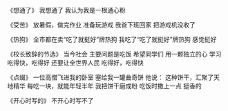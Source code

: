 《想通了》
我想通了
我认为我是一根通心粉

《受苦》
放暑假，做完作业
准备玩游戏
我爸下班回家
把游戏机没收了

《热狗》
全市都在卖“吃了就挺好”牌热狗
我吃了“吃了就挺好”牌热狗
感觉挺好

《校长致辞的节选》
当今社会
主要问题是吃饭
希望同学们
用一颗独立的心
学习吃得快，吃得好
还要让全世界人民
吃得好，吃得快

《点缀》
一位高僧飞进我的卧室
塞给我一罐曲奇饼
他说：
这种饼干，汇聚了天地精华
每吃一块，就能年轻半年
我把饼干磨成粉
吃饭时撒上一点
挺香的

《开心时写的》
不开心时写不了